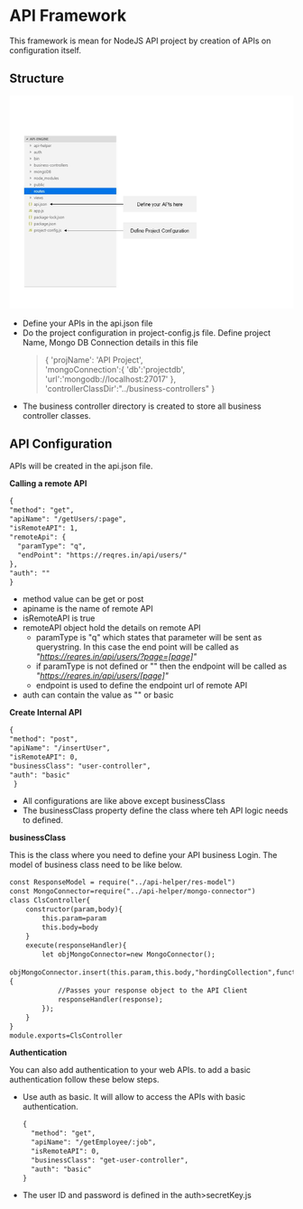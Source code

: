 # API Framework
This framework is mean for NodeJS API project by creation of APIs on configuration itself. 

Structure
------------
![Project Structure](https://raw.githubusercontent.com/dasrasmikant/assets/master/images/project-structure.jpg)
- Define your APIs in the api.json file
- Do the project configuration in project-config.js file. Define project Name, Mongo DB Connection details in this file 
    >  {
    'projName': 'API Project',    
    'mongoConnection':{
        'db':'projectdb',
        'url':'mongodb://localhost:27017'
        },
    'controllerClassDir':"../business-controllers"
    }
- The business controller directory is created to store all business controller classes.


API Configuration
------------------------
APIs will be created in the api.json file.

**Calling a remote API** 

    {
    "method": "get",
    "apiName": "/getUsers/:page",
    "isRemoteAPI": 1,
    "remoteApi": {
      "paramType": "q",
      "endPoint": "https://reqres.in/api/users/"
    },
    "auth": ""
    }
- method value can be get or post
- apiname is the name of remote API
- isRemoteAPI is true
- remoteAPI object hold the details on remote API
  - paramType is "q" which states that parameter will be sent as querystring. In this case the end point will be called as _"https://reqres.in/api/users/?page=[page]"_
  - if paramType is not defined or "" then the endpoint will be called as _"https://reqres.in/api/users/[page]"_
  - endpoint is used to define the endpoint url of remote API
- auth can contain the value as "" or basic

**Create Internal API**

    {
    "method": "post",
    "apiName": "/insertUser",
    "isRemoteAPI": 0,
    "businessClass": "user-controller",
    "auth": "basic"
     }
-   All configurations are like above  except businessClass
-   The businessClass property define the class where teh API logic needs to defined.  
  
**businessClass**

This is the class where you need to define your API business Login. The model of business class need to be like below.

    const ResponseModel = require("../api-helper/res-model")
    const MongoConnector=require("../api-helper/mongo-connector")
    class ClsController{
        constructor(param,body){        
            this.param=param
            this.body=body
        }
        execute(responseHandler){      
            let objMongoConnector=new MongoConnector();       
            objMongoConnector.insert(this.param,this.body,"hordingCollection",function(response){
                //Passes your response object to the API Client
                responseHandler(response);           
            });       
        }
    }
    module.exports=ClsController


**Authentication**

You can also add authentication to your web APIs. to add a basic authentication follow these below steps.
- Use auth as basic. It will allow to access the APIs with basic authentication.
   
      {
        "method": "get",
        "apiName": "/getEmployee/:job",
        "isRemoteAPI": 0,
        "businessClass": "get-user-controller",
        "auth": "basic"
      }
- The user ID and password is defined in the auth>secretKey.js
